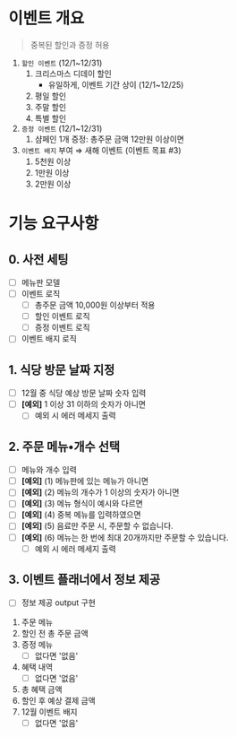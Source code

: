 # 이벤트 개요
>중복된 할인과 증정 허용
1. `할인 이벤트` (12/1~12/31)
    1. 크리스마스 디데이 할인
        - 유일하게, 이벤트 기간 상이 (12/1~12/25)
    2. 평일 할인
    3. 주말 할인
    4. 특별 할인
2. `증정 이벤트` (12/1~12/31)
    1. 샴페인 1개 증정: 총주문 금액 12만원 이상이면
3. `이벤트 배지` 부여 ⇒ 새해 이벤트 (이벤트 목표 #3)
    1. 5천원 이상
    2. 1만원 이상
    3. 2만원 이상

# 기능 요구사항
## 0. 사전 세팅
- [ ] 메뉴판 모델
- [ ] 이벤트 로직
  - [ ] 총주문 금액 10,000원 이상부터 적용
  - [ ] 할인 이벤트 로직
  - [ ] 증정 이벤트 로직
- [ ] 이벤트 배지 로직

## 1. 식당 방문 날짜 지정
- [ ] 12월 중 식당 예상 방문 날짜 숫자 입력
- [ ] **[예외]** 1 이상 31 이하의 숫자가 아니면
  - [ ] 예외 시 에러 메세지 출력
   
## 2. 주문 메뉴•개수 선택
- [ ] 메뉴와 개수 입력
- [ ] **[예외]** (1) 메뉴판에 있는 메뉴가 아니면
- [ ] **[예외]** (2) 메뉴의 개수가 1 이상의 숫자가 아니면
- [ ] **[예외]** (3) 메뉴 형식이 예시와 다르면
- [ ] **[예외]** (4) 중복 메뉴를 입력하였으면
- [ ] **[예외]** (5) 음료만 주문 시, 주문할 수 없습니다.
- [ ] **[예외]** (6) 메뉴는 한 번에 최대 20개까지만 주문할 수 있습니다.
  - [ ] 예외 시 에러 메세지 출력

## 3. 이벤트 플래너에서 정보 제공
- [ ] 정보 제공 output 구현
1. 주문 메뉴
2. 할인 전 총 주문 금액
3. 증정 메뉴
   - [ ] 없다면 '없음'
4. 혜택 내역
   - [ ] 없다면 '없음'
5. 총 혜택 금액
6. 할인 후 예상 결제 금액
7. 12월 이벤트 배지
   - [ ] 없다면 '없음'